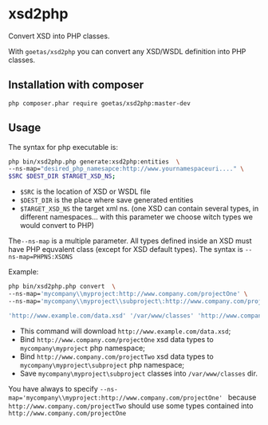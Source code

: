 xsd2php
=======

Convert XSD into PHP classes.

With `goetas/xsd2php` you can convert any XSD/WSDL definition into PHP classes.

Installation with composer
--------------------------

`php composer.phar require goetas/xsd2php:master-dev`

Usage
-----

The syntax for php executable is: 

```sh
php bin/xsd2php.php generate:xsd2php:entities  \
--ns-map="desired_php_namesapce:http://www.yournamespaceuri...." \
$SRC $DEST_DIR $TARGET_XSD_NS;
```

- `$SRC` is the location of XSD or WSDL file
- `$DEST_DIR` is the place where save generated entities
- `$TARGET_XSD_NS` the target xml ns. (one XSD can contain several types, in different namespaces... with this parameter we choose witch types we would convert to PHP)

The`--ns-map` is a multiple parameter. All types defined inside an XSD must have PHP equvalent class (except for XSD default types). 
The syntax is `--ns-map=PHPNS:XSDNS`

Example:
```sh
php bin/xsd2php.php convert  \
--ns-map='mycompany\\myproject:http://www.company.com/projectOne' \
--ns-map='mycompany\\myproject\\subproject\:http://www.company.com/projectTwo' \

'http://www.example.com/data.xsd' '/var/www/classes' 'http://www.company.com/projectTwo'
```

- This command will download `http://www.example.com/data.xsd`;
- Bind `http://www.company.com/projectOne` xsd data types to `mycompany\myproject` php namespace;
- Bind `http://www.company.com/projectTwo` xsd data types to `mycompany\myproject\subproject` php namespace;
- Save `mycompany\myproject\subproject` classes into `/var/www/classes` dir.

You have always to specify `--ns-map='mycompany\\myproject:http://www.company.com/projectOne' ` because `http://www.company.com/projectTwo` should use some types contained into `http://www.company.com/projectOne`

